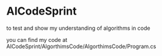 # AICodeSprint
to test and show my understanding of algorithms in code 


you can find my code at AICodeSprint/AlgorthimsCode/AlgorthimsCode/Program.cs 
